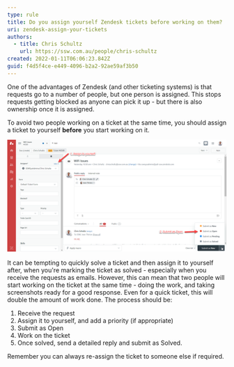 ```yaml
---
type: rule
title: Do you assign yourself Zendesk tickets before working on them?
uri: zendesk-assign-your-tickets
authors:
  - title: Chris Schultz
    url: https://ssw.com.au/people/chris-schultz
created: 2022-01-11T06:06:23.842Z
guid: f4d5f4ce-e449-4096-b2a2-92ae59af3b50
---
```

One of the advantages of Zendesk (and other ticketing systems) is that requests go to a number of people, but one person is assigned. This stops requests getting blocked as anyone can pick it up - but there is also ownership once it is assigned.

To avoid two people working on a ticket at the same time, you should assign a ticket to yourself **before** you start working on it.

<!--endintro-->

![Figure: Assign the ticket to yourself before working on it](zendesk-assign.png)

It can be tempting to quickly solve a ticket and then assign it to yourself after, when you're marking the ticket as solved - especially when you receive the requests as emails. However, this can mean that two people will start working on the ticket at the same time - doing the work, and taking screenshots ready for a good response. Even for a quick ticket, this will double the amount of work done. The process should be:

1. Receive the request
2. Assign it to yourself, and add a priority (if appropriate)
3. Submit as Open
4. Work on the ticket
5. Once solved, send a detailed reply and submit as Solved.

Remember you can always re-assign the ticket to someone else if required.
